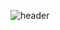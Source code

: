 ![header](https://capsule-render.vercel.app/api?type=Waving&color=timeAuto&height=150&section=header&text=WELCOME%20MY%20GITHUB&fontSize=25)
